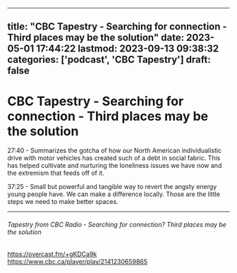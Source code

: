 
---
title: "CBC Tapestry - Searching for connection -  Third places may be the solution"
date: 2023-05-01 17:44:22
lastmod: 2023-09-13 09:38:32
categories: ['podcast', 'CBC Tapestry']
draft: false
---


# CBC Tapestry - Searching for connection -  Third places may be the solution
27:40 - Summarizes the gotcha of how our North American individualistic drive with motor vehicles has created such of a debt in social fabric. This has helped cultivate and nurturing the loneliness issues we have now and the extremism that feeds off of it.

37:25 - Small but powerful and tangible way to revert the angsty energy young people have. We can make a difference locally. Those are the little steps we need to make better spaces.

- - -
###### Tapestry from CBC Radio - Searching for connection? Third places may be the solution

https://overcast.fm/+gKDCa9k  
https://www.cbc.ca/player/play/2141230659865

<!-- #public #podcast #CBC Tapestry# -->

<!-- {BearID:39437860-23B8-44C6-86F5-A44E3E85FDED-17777-00000A3AEF69349E} -->
